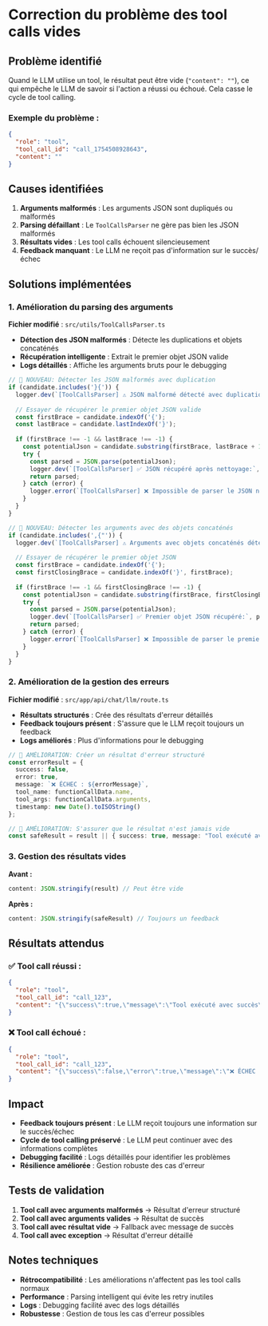 # Correction du problème des tool calls vides

## Problème identifié

Quand le LLM utilise un tool, le résultat peut être vide (`"content": ""`), ce qui empêche le LLM de savoir si l'action a réussi ou échoué. Cela casse le cycle de tool calling.

### **Exemple du problème :**
```json
{
  "role": "tool",
  "tool_call_id": "call_1754508928643",
  "content": ""
}
```

## Causes identifiées

1. **Arguments malformés** : Les arguments JSON sont dupliqués ou malformés
2. **Parsing défaillant** : Le `ToolCallsParser` ne gère pas bien les JSON malformés
3. **Résultats vides** : Les tool calls échouent silencieusement
4. **Feedback manquant** : Le LLM ne reçoit pas d'information sur le succès/échec

## Solutions implémentées

### 1. Amélioration du parsing des arguments

**Fichier modifié** : `src/utils/ToolCallsParser.ts`

- **Détection des JSON malformés** : Détecte les duplications et objets concaténés
- **Récupération intelligente** : Extrait le premier objet JSON valide
- **Logs détaillés** : Affiche les arguments bruts pour le debugging

```typescript
// 🔧 NOUVEAU: Détecter les JSON malformés avec duplication
if (candidate.includes('}{')) {
  logger.dev(`[ToolCallsParser] ⚠️ JSON malformé détecté avec duplication`);
  
  // Essayer de récupérer le premier objet JSON valide
  const firstBrace = candidate.indexOf('{');
  const lastBrace = candidate.lastIndexOf('}');
  
  if (firstBrace !== -1 && lastBrace !== -1) {
    const potentialJson = candidate.substring(firstBrace, lastBrace + 1);
    try {
      const parsed = JSON.parse(potentialJson);
      logger.dev(`[ToolCallsParser] ✅ JSON récupéré après nettoyage:`, parsed);
      return parsed;
    } catch (error) {
      logger.error(`[ToolCallsParser] ❌ Impossible de parser le JSON nettoyé:`, error);
    }
  }
}

// 🔧 NOUVEAU: Détecter les arguments avec des objets concaténés
if (candidate.includes(',{"')) {
  logger.dev(`[ToolCallsParser] ⚠️ Arguments avec objets concaténés détectés`);
  
  // Essayer de récupérer le premier objet JSON
  const firstBrace = candidate.indexOf('{');
  const firstClosingBrace = candidate.indexOf('}', firstBrace);
  
  if (firstBrace !== -1 && firstClosingBrace !== -1) {
    const potentialJson = candidate.substring(firstBrace, firstClosingBrace + 1);
    try {
      const parsed = JSON.parse(potentialJson);
      logger.dev(`[ToolCallsParser] ✅ Premier objet JSON récupéré:`, parsed);
      return parsed;
    } catch (error) {
      logger.error(`[ToolCallsParser] ❌ Impossible de parser le premier objet:`, error);
    }
  }
}
```

### 2. Amélioration de la gestion des erreurs

**Fichier modifié** : `src/app/api/chat/llm/route.ts`

- **Résultats structurés** : Crée des résultats d'erreur détaillés
- **Feedback toujours présent** : S'assure que le LLM reçoit toujours un feedback
- **Logs améliorés** : Plus d'informations pour le debugging

```typescript
// 🔧 AMÉLIORATION: Créer un résultat d'erreur structuré
const errorResult = {
  success: false,
  error: true,
  message: `❌ ÉCHEC : ${errorMessage}`,
  tool_name: functionCallData.name,
  tool_args: functionCallData.arguments,
  timestamp: new Date().toISOString()
};

// 🔧 AMÉLIORATION: S'assurer que le résultat n'est jamais vide
const safeResult = result || { success: true, message: "Tool exécuté avec succès" };
```

### 3. Gestion des résultats vides

**Avant :**
```typescript
content: JSON.stringify(result) // Peut être vide
```

**Après :**
```typescript
content: JSON.stringify(safeResult) // Toujours un feedback
```

## Résultats attendus

### ✅ **Tool call réussi :**
```json
{
  "role": "tool",
  "tool_call_id": "call_123",
  "content": "{\"success\":true,\"message\":\"Tool exécuté avec succès\"}"
}
```

### ❌ **Tool call échoué :**
```json
{
  "role": "tool",
  "tool_call_id": "call_123",
  "content": "{\"success\":false,\"error\":true,\"message\":\"❌ ÉCHEC : Arguments invalides\",\"tool_name\":\"create_note\",\"tool_args\":\"...\",\"timestamp\":\"2024-01-06T...\"}"
}
```

## Impact

- **Feedback toujours présent** : Le LLM reçoit toujours une information sur le succès/échec
- **Cycle de tool calling préservé** : Le LLM peut continuer avec des informations complètes
- **Debugging facilité** : Logs détaillés pour identifier les problèmes
- **Résilience améliorée** : Gestion robuste des cas d'erreur

## Tests de validation

1. **Tool call avec arguments malformés** → Résultat d'erreur structuré
2. **Tool call avec arguments valides** → Résultat de succès
3. **Tool call avec résultat vide** → Fallback avec message de succès
4. **Tool call avec exception** → Résultat d'erreur détaillé

## Notes techniques

- **Rétrocompatibilité** : Les améliorations n'affectent pas les tool calls normaux
- **Performance** : Parsing intelligent qui évite les retry inutiles
- **Logs** : Debugging facilité avec des logs détaillés
- **Robustesse** : Gestion de tous les cas d'erreur possibles 